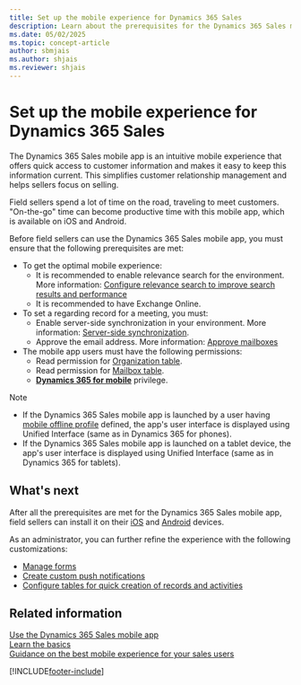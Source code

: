 ```yaml
---
title: Set up the mobile experience for Dynamics 365 Sales
description: Learn about the prerequisites for the Dynamics 365 Sales mobile app
ms.date: 05/02/2025
ms.topic: concept-article
author: sbmjais
ms.author: shjais
ms.reviewer: shjais 
---
```


# Set up the mobile experience for Dynamics 365 Sales

The Dynamics 365 Sales mobile app is an intuitive mobile experience that offers quick access to customer information and makes it easy to keep this information current. This simplifies customer relationship management and helps sellers focus on selling.

Field sellers spend a lot of time on the road, traveling to meet customers. "On-the-go" time can become productive time with this mobile app, which is available on iOS and Android.

Before field sellers can use the Dynamics 365 Sales mobile app, you must ensure that the following prerequisites are met:

- To get the optimal mobile experience:
    - It is recommended to enable relevance search for the environment. More information: [Configure relevance search to improve search results and performance](/power-platform/admin/configure-relevance-search-organization)
    - It is recommended to have Exchange Online.
- To set a regarding record for a meeting, you must:
    - Enable server-side synchronization in your environment. More information: [Server-side synchronization](/power-platform/admin/server-side-synchronization).
    - Approve the email address. More information: [Approve mailboxes](/power-platform/admin/connect-exchange-online#approve-mailboxes)
-	The mobile app users must have the following permissions:   
    -	Read permission for [Organization table](/power-apps/developer/data-platform/reference/entities/organization).
    -	Read permission for [Mailbox table](/dynamics365/customer-engagement/web-api/mailbox?view=dynamics-ce-odata-9&preserve-view=true).
    -	[**Dynamics 365 for mobile**](../../mobile-app/set-up-dynamics-365-for-phones-and-dynamics-365-for-tablets.md#required-privileges) privilege.

> [!NOTE]
> - If the Dynamics 365 Sales mobile app is launched by a user having [mobile offline profile](../../mobile-app/setup-mobile-offline.md) defined, the app's user interface is displayed using Unified Interface (same as in Dynamics 365 for phones).
> - If the Dynamics 365 Sales mobile app is launched on a tablet device, the app's user interface is displayed using Unified Interface (same as in Dynamics 365 for tablets).

## What's next

After all the prerequisites are met for the Dynamics 365 Sales mobile app, field sellers can install it on their [iOS](install-mobile-app.md#install-the-app-on-ios) and [Android](install-mobile-app.md#install-the-app-on-android) devices.

As an administrator, you can further refine the experience with the following customizations:

- [Manage forms](modify-quick-view-form.md)  
- [Create custom push notifications](create-push-notification.md)  
- [Configure tables for quick creation of records and activities](configure-quick-create.md)

## Related information

[Use the Dynamics 365 Sales mobile app](use-sales-mobile-app.md)    
[Learn the basics](learn-basics-mobile-app.md)  
[Guidance on the best mobile experience for your sales users](https://community.dynamics.com/blogs/post/?postid=dfbc4692-5ec9-49cd-ac7a-21fa5fdfee35)


[!INCLUDE[footer-include](../../includes/footer-banner.md)]
